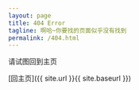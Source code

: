 ```yaml
---
layout: page
title: 404 Error
tagline: 啊哈~你要找的页面似乎没有找到
permalink: /404.html
---
```


请试图回到主页

[回主页]({{ site.url }}{{ site.baseurl }})
